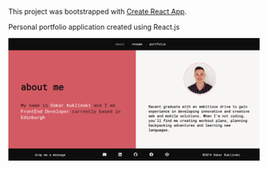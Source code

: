 This project was bootstrapped with [Create React App](https://github.com/facebook/create-react-app).

Personal portfolio application created using React.js

![Header Image](/public/image.png)